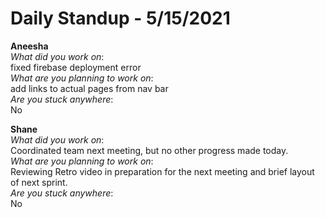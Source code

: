 # Daily Standup - 5/15/2021

**Aneesha**  
*What did you work on*:  
fixed firebase deployment error   
*What are you planning to work on*:  
add links to actual pages from nav bar  
*Are you stuck anywhere*:  
No

**Shane**  
*What did you work on*:  
Coordinated team next meeting, but no other progress made today.  
*What are you planning to work on*:  
Reviewing Retro video in preparation for the next meeting and brief layout of next sprint.  
*Are you stuck anywhere*:  
No